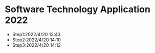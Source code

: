 # Software Technology Application 2022
- Step1:2022/4/20 13:43
- Step2:2022/4/20 14:10
- Step3:2022/4/20 14:12
